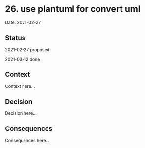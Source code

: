 # 26. use plantuml for convert uml

Date: 2021-02-27

## Status

2021-02-27 proposed

2021-03-12 done

## Context

Context here...

## Decision

Decision here...

## Consequences

Consequences here...
